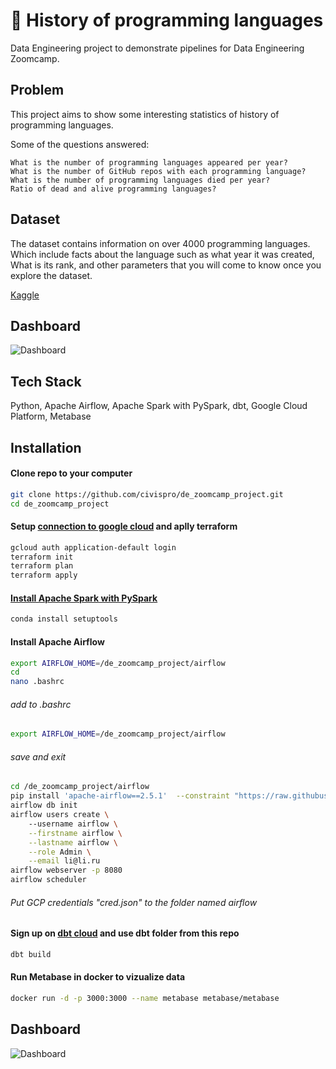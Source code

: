 # 🔢 History of programming languages

Data Engineering project to demonstrate pipelines for Data Engineering Zoomcamp. 



## Problem

This project aims to show some interesting statistics of history of programming languages.

Some of the questions answered:

    What is the number of programming languages appeared per year?
    What is the number of GitHub repos with each programming language?
    What is the number of programming languages died per year?
    Ratio of dead and alive programming languages?



## Dataset

The dataset contains information on over 4000 programming languages. Which include facts about the language such as what year it was created, What is its rank, and other parameters that you will come to know once you explore the dataset.

[Kaggle](https://www.kaggle.com/datasets/sujaykapadnis/programming-language-database) 


## Dashboard

![Dashboard](https://user-images.githubusercontent.com/123605185/227710734-0ea83474-41fc-40d7-906f-2d997486ee42.png)



## Tech Stack

Python, Apache Airflow, Apache Spark with PySpark, dbt, Google Cloud Platform, Metabase

## Installation

#### Clone repo to your computer
  ```bash
  git clone https://github.com/civispro/de_zoomcamp_project.git
  cd de_zoomcamp_project
```
#### Setup [connection to google cloud](https://github.com/DataTalksClub/data-engineering-zoomcamp/tree/main/week_1_basics_n_setup) and aplly terraform  
```bash
gcloud auth application-default login
terraform init
terraform plan
terraform apply
```
#### [Install Apache Spark with PySpark](https://github.com/DataTalksClub/data-engineering-zoomcamp/blob/main/week_5_batch_processing/setup/linux.md)  
```bash
conda install setuptools  
```  
   
#### Install Apache Airflow
  
```bash
export AIRFLOW_HOME=/de_zoomcamp_project/airflow    
cd
nano .bashrc 
```  
###### add to .bashrc 
```bash
export AIRFLOW_HOME=/de_zoomcamp_project/airflow
```   
###### save and exit 
```bash
cd /de_zoomcamp_project/airflow
pip install 'apache-airflow==2.5.1'  --constraint "https://raw.githubusercontent.com/apache/airflow/constraints-2.5.1/constraints-3.9.txt"
airflow db init
airflow users create \	
    --username airflow \
    --firstname airflow \
    --lastname airflow \
    --role Admin \
    --email li@li.ru  
airflow webserver -p 8080
airflow scheduler

```   
###### Put GCP credentials "cred.json" to the folder named airflow

#### Sign up on [dbt cloud](https://www.getdbt.com/) and use dbt folder from this repo
```bash
dbt build
```   
#### Run Metabase in docker to vizualize data
```bash
docker run -d -p 3000:3000 --name metabase metabase/metabase
```

## Dashboard

![Dashboard](https://user-images.githubusercontent.com/123605185/227710734-0ea83474-41fc-40d7-906f-2d997486ee42.png)


